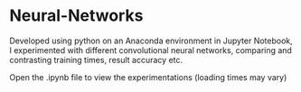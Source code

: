 # Neural-Networks
Developed using python on an Anaconda environment in Jupyter Notebook, I experimented with different convolutional neural networks, comparing and contrasting training times, result accuracy etc.

Open the .ipynb file to view the experimentations (loading times may vary)
